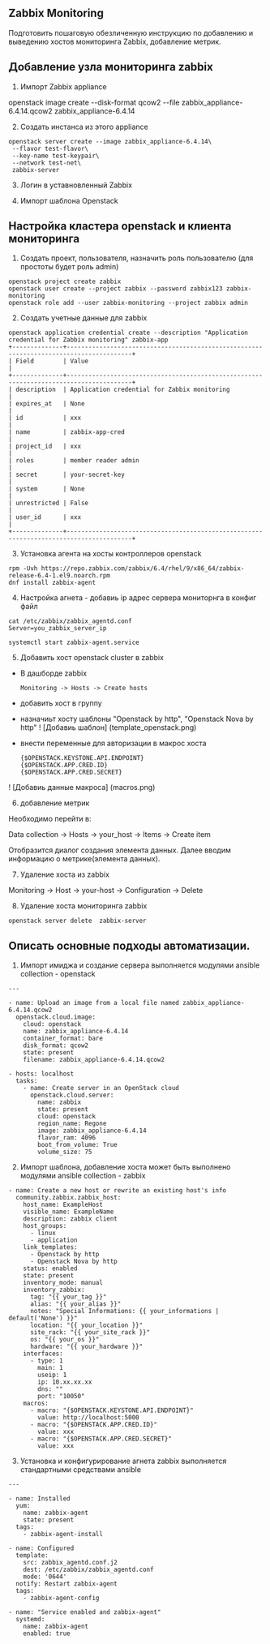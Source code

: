 ## Zabbix Monitoring

Подготовить пошаговую обезличенную  инструкцию по добавлению и выведению хостов мониторинга Zabbix, добавление метрик. 


## Добавление узла мониторинга zabbix

1. Импорт Zabbix appliance

openstack image create --disk-format qcow2 --file zabbix_appliance-6.4.14.qcow2 zabbix_appliance-6.4.14

2. Создать инстанса из этого appliance

```
openstack server create --image zabbix_appliance-6.4.14\
 --flavor test-flavor\
 --key-name test-keypair\
 --network test-net\
 zabbix-server
```

3. Логин в уставновленный Zabbix

4. Импорт шаблона Openstack

## Настройка кластера openstack и клиента мониторинга

1. Создать проект, пользователя, назначить роль пользователю (для простоты будет роль admin)

```
openstack project create zabbix
openstack user create --project zabbix --password zabbix123 zabbix-monitoring
openstack role add --user zabbix-monitoring --project zabbix admin
```

2. Создать учетные данные для zabbix

```
openstack application credential create --description "Application credential for Zabbix monitoring" zabbix-app
+--------------+----------------------------------------------------------------------------------------+
| Field        | Value                                                                                  |
+--------------+----------------------------------------------------------------------------------------+
| description  | Application credential for Zabbix monitoring                                           |
| expires_at   | None                                                                                   |
| id           | xxx                                                                                    |
| name         | zabbix-app-cred                                                                        |
| project_id   | xxx                                                                                    |
| roles        | member reader admin                                                                    |
| secret       | your-secret-key                                                                        |
| system       | None                                                                                   |
| unrestricted | False                                                                                  |
| user_id      | xxx                                                                                    |
+--------------+----------------------------------------------------------------------------------------+
```

3. Установка агента на хосты контроллеров openstack

```
rpm -Uvh https://repo.zabbix.com/zabbix/6.4/rhel/9/x86_64/zabbix-release-6.4-1.el9.noarch.rpm
dnf install zabbix-agent
```

4. Настройка агнета - добавиь ip адрес сервера мониторнга в конфиг файл

```
cat /etc/zabbix/zabbix_agentd.conf
Server=you_zabbix_server_ip

systemctl start zabbix-agent.service
```
5. Добавить хост openstack cluster в zabbix

 - В дашборде zabbix

   `Monitoring -> Hosts -> Create hosts`
 
 - добавить хост в группу

 - назначиьт хосту шаблоны "Openstack by http", "Openstack Nova by http"
 ! [Добавиь шаблон] (template_openstack.png)

 - внести переменные для авторизации в макрос хоста

    ```
    {$OPENSTACK.KEYSTONE.API.ENDPOINT}	
    {$OPENSTACK.APP.CRED.ID}
    {$OPENSTACK.APP.CRED.SECRET}
    ```
! [Добавиь данные макроса] (macros.png) 


6. добавление метрик

Необходимо перейти в:

 Data collection → Hosts -> your_host -> Items -> Create item

Отобразится диалог создания элемента данных.
Далее вводим информацию о метрике(элемента данных).

7. Удаление хоста из zabbix

Monitoring -> Host -> your-host -> Configuration -> Delete

8. Удаление хоста мониторинга zabbix

```
openstack server delete  zabbix-server
```


## Описать основные подходы автоматизации.

1. Импорт имиджа и создание сервера выполняется модулями ansible collection - openstack 

```
---

- name: Upload an image from a local file named zabbix_appliance-6.4.14.qcow2
  openstack.cloud.image:
    cloud: openstack
    name: zabbix_appliance-6.4.14
    container_format: bare
    disk_format: qcow2
    state: present
    filename: zabbix_appliance-6.4.14.qcow2

- hosts: localhost
  tasks:
    - name: Create server in an OpenStack cloud
      openstack.cloud.server:
        name: zabbix
        state: present
        cloud: openstack
        region_name: Regone
        image: zabbix_appliance-6.4.14
        flavor_ram: 4096
        boot_from_volume: True
        volume_size: 75
```

2. Импорт шаблона, добавление хоста может быть выполнено модулями ansible collection - zabbix

```
- name: Create a new host or rewrite an existing host's info
  community.zabbix.zabbix_host:
    host_name: ExampleHost
    visible_name: ExampleName
    description: zabbix client
    host_groups:
      - linux
      - application
    link_templates:
      - Openstack by http
      - Openstack Nova by http
    status: enabled
    state: present
    inventory_mode: manual
    inventory_zabbix:
      tag: "{{ your_tag }}"
      alias: "{{ your_alias }}"
      notes: "Special Informations: {{ your_informations | default('None') }}"
      location: "{{ your_location }}"
      site_rack: "{{ your_site_rack }}"
      os: "{{ your_os }}"
      hardware: "{{ your_hardware }}"
    interfaces:
      - type: 1
        main: 1
        useip: 1
        ip: 10.xx.xx.xx
        dns: ""
        port: "10050"
    macros:
      - macro: "{$OPENSTACK.KEYSTONE.API.ENDPOINT}"
        value: http://localhost:5000
      - macro: "{$OPENSTACK.APP.CRED.ID}"
        value: xxx
      - macro: "{$OPENSTACK.APP.CRED.SECRET}"
        value: xxx

```

3. Установка и конфигурирование агнета zabbix выполняется стандартными средствами  ansible

```
---

- name: Installed
  yum:
    name: zabbix-agent
    state: present
  tags:
    - zabbix-agent-install

- name: Configured
  template:
    src: zabbix_agentd.conf.j2
    dest: /etc/zabbix/zabbix_agentd.conf
    mode: '0644'
  notify: Restart zabbix-agent
  tags:
    - zabbix-agent-config

- name: "Service enabled and zabbix-agent"
  systemd:
    name: zabbix-agent
    enabled: true

```